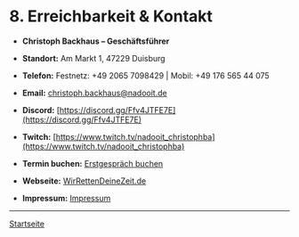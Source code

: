 # 8. Erreichbarkeit & Kontakt

- **Christoph Backhaus – Geschäftsführer**

- **Standort:** Am Markt 1, 47229 Duisburg
- **Telefon:** Festnetz: +49 2065 7098429 | Mobil: +49 176 565 44 075
- **Email:** [christoph.backhaus@nadooit.de](mailto:christoph.backhaus@nadooit.de)
- **Discord:** [https://discord.gg/Ffv4JTFE7E](https://discord.gg/Ffv4JTFE7E)
- **Twitch:** [https://www.twitch.tv/nadooit_christophba](https://www.twitch.tv/nadooit_christophba)
- **Termin buchen:** [Erstgespräch buchen](https://my.meetergo.com/christop.backhaus.it/erstgesprach)
- **Webseite:** [WirRettenDeineZeit.de](https://wirrettendeinezeit.de/)
- **Impressum:** [Impressum](https://wirrettendeinezeit.de/impressum)

---

[Startseite](../../README.md)
